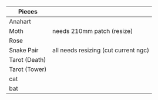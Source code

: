 
| Pieces | |
|--------|---|
| Anahart | |
| Moth | needs 210mm patch (resize) |
| Rose | |
| Snake Pair | all needs resizing (cut current ngc) |
| Tarot (Death) | |
| Tarot (Tower) | |
| cat | |
| bat | |
